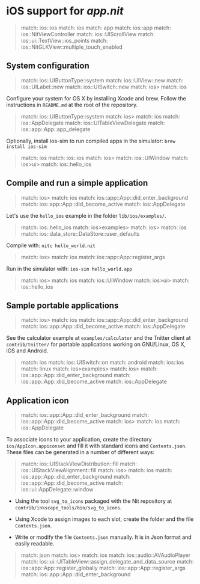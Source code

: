 # iOS support for _app.nit_

> match: ios::ios
> match: ios
> match: app
> match: ios::app
> match: ios::NitViewController
> match: ios::UIScrollView
> match: ios::ui::TextView::ios_points
> match: ios::NitGLKView::multiple_touch_enabled

## System configuration

> match: ios::UIButtonType::system
> match: ios::UIView::new
> match: ios::UILabel::new
> match: ios::UISwitch::new
> match: ios>
> match: ios

Configure your system for OS X by installing Xcode and brew.
Follow the instructions in `README.md` at the root of the repository.

> match: ios::UIButtonType::system
> match: ios>
> match: ios
> match: ios::AppDelegate
> match: ios::UITableViewDelegate
> match: ios::app::App::app_delegate

Optionally, install ios-sim to run compiled apps in the simulator: `brew install ios-sim`

> match: ios
> match: ios::ios
> match: ios>
> match: ios::UIWindow
> match: ios>ui>
> match: ios::hello_ios

## Compile and run a simple application

> match: ios>
> match: ios
> match: ios::app::App::did_enter_background
> match: ios::app::App::did_become_active
> match: ios::AppDelegate

Let's use the `hello_ios` example in the folder `lib/ios/examples/`.

> match: ios::hello_ios
> match: ios>examples>
> match: ios>
> match: ios
> match: ios::data_store::DataStore::user_defaults

Compile with: `nitc hello_world.nit`

> match: ios>
> match: ios
> match: ios::app::App::register_args

Run in the simulator with: `ios-sim hello_world.app`

> match: ios>
> match: ios
> match: ios::UIWindow
> match: ios>ui>
> match: ios::hello_ios

## Sample portable applications

> match: ios>
> match: ios
> match: ios::app::App::did_enter_background
> match: ios::app::App::did_become_active
> match: ios::AppDelegate

See the calculator example at `examples/calculator` and the Tnitter client at `contrib/tnitter/`
for portable applications working on GNU/Linux, OS X, iOS and Android.

> match: ios
> match: ios::UISwitch::on
> match: android
> match: ios::ios
> match: linux
> match: ios>examples>
> match: ios>
> match: ios::app::App::did_enter_background
> match: ios::app::App::did_become_active
> match: ios::AppDelegate

## Application icon

> match: ios::app::App::did_enter_background
> match: ios::app::App::did_become_active
> match: ios>
> match: ios
> match: ios::AppDelegate

To associate icons to your application, create the directory `ios/AppIcon.appiconset` and fill it with standard icons and `Contents.json`.
These files can be generated in a number of different ways:

> match: ios::UIStackViewDistribution::fill
> match: ios::UIStackViewAlignment::fill
> match: ios>
> match: ios
> match: ios::app::App::did_enter_background
> match: ios::app::App::did_become_active
> match: ios::ui::AppDelegate::window

* Using the tool `svg_to_icons` packaged with the Nit repository at `contrib/inkscape_tools/bin/svg_to_icons`.

* Using Xcode to assign images to each slot, create the folder and the file `Contents.json`.

* Write or modify the file `Contents.json` manually.
  It is in Json format and easily readable.

> match: json
> match: ios>
> match: ios
> match: ios::audio::AVAudioPlayer
> match: ios::ui::UITableView::assign_delegate_and_data_source
> match: ios::app::App::register_globally
> match: ios::app::App::register_args
> match: ios::app::App::did_enter_background

